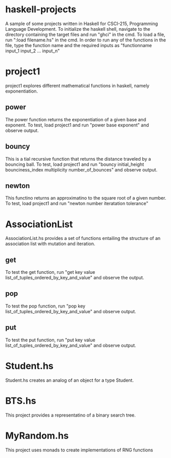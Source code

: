 # haskell-projects
A sample of some projects written in Haskell for CSCI-215, Programming Language Development. To initialize the haskell shell, navigate to the directory containing the target files and run "ghci" in the cmd. To load a file, run ":load filename.hs" in the cmd. In order to run any of the functions in the file, type the function name and the required inputs as "functionname input_1 input_2 ... input_n"

# project1
project1 explores different mathematical functions in haskell, namely exponentiation.

## power
The power function returns the exponentiation of a given base and exponent. To test, load project1 and run "power base exponent" and observe output.

## bouncy
This is a tial recursive function that returns the distance traveled by a bouncing ball. To test, load project1 and run "bouncy initial_height bounciness_index multiplicity number_of_bounces" and observe output.

## newton
This functino returns an approximatino to the square root of a given number. To test, load project1 and run "newton number iteratation tolerance"

# AssociationList
AssociationList.hs provides a set of functions entailing the structure of an association list with mutation and iteration.

## get
To test the get function, run "get key value list_of_tuples_ordered_by_key_and_value" and observe the output.

## pop
To test the pop function, run "pop key list_of_tuples_ordered_by_key_and_value" and observe output.

## put
To test the put function, run "put key value list_of_tuples_ordered_by_key_and_value" and observe output.

# Student.hs
Student.hs creates an analog of an object for a type Student.

# BTS.hs
This project provides a representatino of a binary search tree.

# MyRandom.hs
This project uses monads to create implementations of RNG functions
